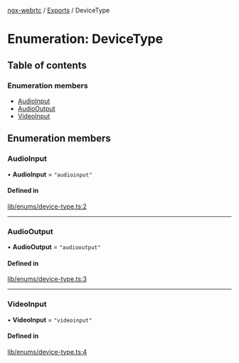 [ngx-webrtc](https://github.com/lotterfriends/ngx-webrtc/tree/main/libs/ngx-webrtc/docs/README.md) / [Exports](https://github.com/lotterfriends/ngx-webrtc/tree/main/libs/ngx-webrtc/docs/modules.md) / DeviceType

# Enumeration: DeviceType

## Table of contents

### Enumeration members

- [AudioInput](https://github.com/lotterfriends/ngx-webrtc/tree/main/libs/ngx-webrtc/docs/enums/DeviceType.md#audioinput)
- [AudioOutput](https://github.com/lotterfriends/ngx-webrtc/tree/main/libs/ngx-webrtc/docs/enums/DeviceType.md#audiooutput)
- [VideoInput](https://github.com/lotterfriends/ngx-webrtc/tree/main/libs/ngx-webrtc/docs/enums/DeviceType.md#videoinput)

## Enumeration members

### AudioInput

• **AudioInput** = `"audioinput"`

#### Defined in

[lib/enums/device-type.ts:2](https://github.com/lotterfriends/video-chat/blob/cd8d92e/libs/ngx-webrtc/src/lib/enums/device-type.ts#L2)

___

### AudioOutput

• **AudioOutput** = `"audiooutput"`

#### Defined in

[lib/enums/device-type.ts:3](https://github.com/lotterfriends/video-chat/blob/cd8d92e/libs/ngx-webrtc/src/lib/enums/device-type.ts#L3)

___

### VideoInput

• **VideoInput** = `"videoinput"`

#### Defined in

[lib/enums/device-type.ts:4](https://github.com/lotterfriends/video-chat/blob/cd8d92e/libs/ngx-webrtc/src/lib/enums/device-type.ts#L4)
